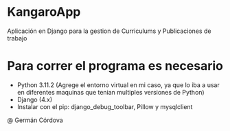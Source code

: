 # KangaroApp
Aplicación en Django para la gestion de Curriculums y Publicaciones de trabajo
# Para correr el programa es necesario
- Python 3.11.2 (Agrege el entorno virtual en mi caso, ya que lo iba a usar en diferentes maquinas que tenian multiples versiones de Python)
- Django (4.x)
- Instalar con el pip: django_debug_toolbar, Pillow y mysqlclient

@ Germán Córdova

